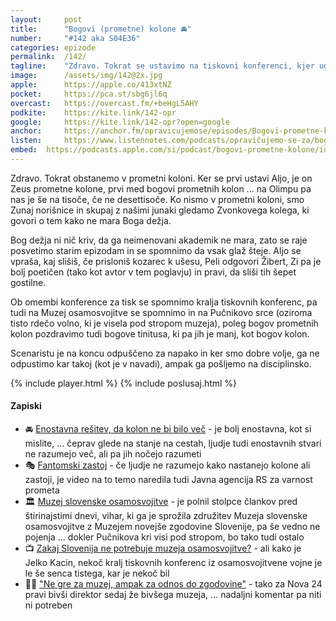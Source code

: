 ```yaml
---
layout: 	post
title:  	"Bogovi (prometne) kolone 🚘"
number: 	"#142 aka S04E36"
categories:	epizode
permalink:	/142/
tagline: 	"Zdravo. Tokrat se ustavimo na tiskovni konferenci, kjer ugledamo kri pod stropom in zato raje zbežimo naravnost v prometno kolono."
image:		/assets/img/142@2x.jpg
apple:		https://apple.co/413xtNZ
pocket:		https://pca.st/sbg6jl6q
overcast:	https://overcast.fm/+beHgL5AHY
podkite:	https://kite.link/142-opr
google:		https://kite.link/142-opr?open=google
anchor:		https://anchor.fm/opravicujemose/episodes/Bogovi-prometne-kolone-e1us38m
listen:		https://www.listennotes.com/podcasts/opravičujemo-se-za/bogovi-prometne-kolone-KeqHd4pobcy/embed/
embed:	https://podcasts.apple.com/si/podcast/bogovi-prometne-kolone/id1514750013?i=1000599263183
---
```


Zdravo. Tokrat obstanemo v prometni koloni. Ker se prvi ustavi Aljo, je on Zeus prometne kolone, prvi med bogovi prometnih kolon ... na Olimpu pa nas je še na tisoče, če ne desettisoče. Ko nismo v prometni koloni, smo Zunaj norišnice in skupaj z našimi junaki gledamo Zvonkovega kolega, ki govori o tem kako ne mara Boga dežja. 

Bog dežja ni nič kriv, da ga neimenovani akademik ne mara, zato se raje posvetimo starim epizodam in se spomnimo da vsak glaž šteje. Aljo se vpraša, kaj slišiš, če prisloniš kozarec k ušesu, Peli odgovori Žibert, Zi pa je bolj poetičen (tako kot avtor v tem poglavju) in pravi, da sliši tih šepet gostilne. 

Ob omembi konference za tisk se spomnimo kralja tiskovnih konferenc, pa tudi na Muzej osamosvojitve se spomnimo in na Pučnikovo srce (oziroma tisto rdečo volno, ki je visela pod stropom muzeja), poleg bogov prometnih kolon pozdravimo tudi bogove tinitusa, ki pa jih je manj, kot bogov kolon. 

Scenaristu je na koncu odpuščeno za napako in ker smo dobre volje, ga ne odpustimo kar takoj (kot je v navadi), ampak ga pošljemo na disciplinsko. 

{% include player.html %}
{% include poslusaj.html %}

<!--break-->

#### Zapiski

- 🚘 [Enostavna rešitev, da kolon ne bi bilo več](https://youtu.be/iHzzSao6ypE) - je bolj enostavna, kot si mislite, ... čeprav glede na stanje na cestah, ljudje tudi enostavnih stvari ne razumejo več, ali pa jih nočejo razumeti 
- 🎭 [Fantomski zastoj](https://youtu.be/j_kJcAfv-88) - če ljudje ne razumejo kako nastanejo kolone ali zastoji, je video na to temo naredila tudi Javna agencija RS za varnost prometa 
- 🏛️ [Muzej slovenske osamosvojitve](https://www.24ur.com/novice/fokus/muzej-slovenske-osamosvojitve-del-osamosvojiteljev-si-skusa-mitizirati-preteklost.html) - je polnil stolpce člankov pred štirinajstimi dnevi, vihar, ki ga je sprožila združitev Muzeja slovenske osamosvojitve z Muzejem novejše zgodovine Slovenije, pa še vedno ne pojenja ... dokler Pučnikova kri visi pod stropom, bo tako tudi ostalo 
- 📺 [Zakaj Slovenija ne potrebuje muzeja osamosvojitve?](https://n1info.si/video/n1-studio/soocenje-zakaj-slovenija-ne-potrebuje-muzeja-osamosvojitve/) - ali kako je Jelko Kacin, nekoč kralj tiskovnih konferenc iz osamosvojitvene vojne je le še senca tistega, kar je nekoč bil 
- 🤷‍♂️ ["Ne gre za muzej, ampak za odnos do zgodovine"](https://nova24tv.si/slovenija/ljudje/direktor-muzeja-slovenske-osamosvojitve-ne-gre-za-muzej-ampak-za-odnos-do-zgodovine/) - tako za Nova 24 pravi bivši direktor sedaj že bivšega muzeja, ... nadaljni komentar pa niti ni potreben 
